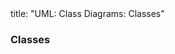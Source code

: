 <frontmatter>
title: "UML: Class Diagrams: Classes"
</frontmatter>

<link rel="stylesheet" href="{{baseUrl}}/css/textbook.css">

<div class="website-content" id="all">


<div id="title">

### Classes
</div>

<div id="main">

<include src="./what/embed.md" boilerplate  />

</div>
</div>